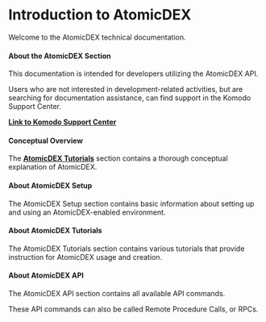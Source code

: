 # Introduction to AtomicDEX

Welcome to the AtomicDEX technical documentation.

#### About the AtomicDEX Section

This documentation is intended for developers utilizing the AtomicDEX API.

Users who are not interested in development-related activities, but are searching for documentation assistance, can find support in the Komodo Support Center.

[<b>Link to Komodo Support Center</b>](https://support.komodoplatform.com/support/home)

#### Conceptual Overview

The [<b>AtomicDEX Tutorials</b>](../basic-docs/atomicdex/atomicdex-tutorials/introduction-to-atomicdex.md) section contains a thorough conceptual explanation of AtomicDEX.

#### About AtomicDEX Setup

The AtomicDEX Setup section contains basic information about setting up and using an AtomicDEX-enabled environment.

#### About AtomicDEX Tutorials

The AtomicDEX Tutorials section contains various tutorials that provide instruction for AtomicDEX usage and creation.

#### About AtomicDEX API

The AtomicDEX API section contains all available API commands.

These API commands can also be called Remote Procedure Calls, or RPCs.

